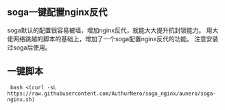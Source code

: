 ## soga一键配置nginx反代
soga默认的配置很容易被墙，增加nginx反代，就能大大提升抗封锁能力。
用大佬网络跳越的脚本的基础上，增加了一个soga配置nginx反代的功能。
注意安装过soga后使用。
## 一键脚本
     bash <(curl -sL https://raw.githubusercontent.com/AuthurNero/soga_nginx/aunero/soga-nginx.sh)
	
	
